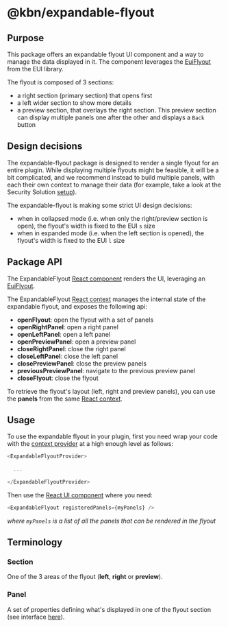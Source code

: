 # @kbn/expandable-flyout

## Purpose

This package offers an expandable flyout UI component and a way to manage the data displayed in it. The component leverages the [EuiFlyout](https://github.com/elastic/eui/tree/main/src/components/flyout) from the EUI library.

The flyout is composed of 3 sections:
- a right section (primary section) that opens first
- a left wider section to show more details
- a preview section, that overlays the right section. This preview section can display multiple panels one after the other and displays a `Back` button

## Design decisions

The expandable-flyout package is designed to render a single flyout for an entire plugin. While displaying multiple flyouts might be feasible, it will be a bit complicated, and we recommend instead to build multiple panels, with each their own context to manage their data (for example, take a look at the Security Solution [setup](https://github.com/elastic/kibana/tree/main/x-pack/plugins/security_solution/public/flyout)).

The expandable-flyout is making some strict UI design decisions:
- when in collapsed mode (i.e. when only the right/preview section is open), the flyout's width is fixed to the EUI `s` size
- when in expanded mode (i.e. when the left section is opened), the flyout's width is fixed to the EUI `l` size 

## Package API

The ExpandableFlyout [React component](https://github.com/elastic/kibana/tree/main/packages/kbn-expandable-flyout/src/index.tsx) renders the UI, leveraging an [EuiFlyout](https://eui.elastic.co/#/layout/flyout).

The ExpandableFlyout [React context](https://github.com/elastic/kibana/blob/main/packages/kbn-expandable-flyout/src/context.tsx) manages the internal state of the expandable flyout, and exposes the following api:
- **openFlyout**: open the flyout with a set of panels
- **openRightPanel**: open a right panel
- **openLeftPanel**: open a left panel
- **openPreviewPanel**: open a preview panel
- **closeRightPanel**: close the right panel
- **closeLeftPanel**: close the left panel
- **closePreviewPanel**: close the preview panels
- **previousPreviewPanel**: navigate to the previous preview panel
- **closeFlyout**: close the flyout

To retrieve the flyout's layout (left, right and preview panels), you can use the **panels** from the same [React context](https://github.com/elastic/kibana/blob/main/packages/kbn-expandable-flyout/src/context.tsx).

## Usage

To use the expandable flyout in your plugin, first you need wrap your code with the [context provider](https://github.com/elastic/kibana/blob/main/packages/kbn-expandable-flyout/src/context.tsx) at a high enough level as follows:
```typescript jsx
<ExpandableFlyoutProvider>
  
  ...
  
</ExpandableFlyoutProvider>
```

Then use the [React UI component](https://github.com/elastic/kibana/tree/main/packages/kbn-expandable-flyout/src/index.tsx) where you need:

```typescript jsx
<ExpandableFlyout registeredPanels={myPanels} />
```
_where `myPanels` is a list of all the panels that can be rendered in the flyout_


## Terminology

### Section

One of the 3 areas of the flyout (**left**, **right** or **preview**).

### Panel

A set of properties defining what's displayed in one of the flyout section (see interface [here](https://github.com/elastic/kibana/blob/main/packages/kbn-expandable-flyout/src/types.ts)).
